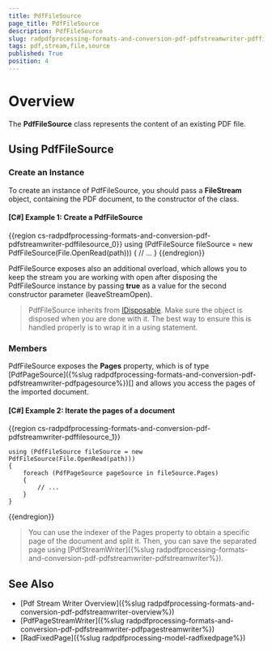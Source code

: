 ```yaml
---
title: PdfFileSource
page_title: PdfFileSource
description: PdfFileSource
slug: radpdfprocessing-formats-and-conversion-pdf-pdfstreamwriter-pdffilesource
tags: pdf,stream,file,source
published: True
position: 4
---
```


# Overview

The **PdfFileSource** class represents the content of an existing PDF file.

## Using PdfFileSource

### Create an Instance

To create an instance of PdfFileSource, you should pass a **FileStream** object, containing the PDF document, to the constructor of the class.

#### **[C#] Example 1: Create a PdfFileSource**
{{region cs-radpdfprocessing-formats-and-conversion-pdf-pdfstreamwriter-pdffilesource_0}}
	using (PdfFileSource fileSource = new PdfFileSource(File.OpenRead(path)))
	{
		// ...
	}
{{endregion}}

PdfFileSource exposes also an additional overload, which allows you to keep the stream you are working with open after disposing the PdfFileSource instance by passing **true** as a value for the second constructor parameter (leaveStreamOpen).

>PdfFileSource inherits from [IDisposable](https://msdn.microsoft.com/en-us/library/system.idisposable(v=vs.110).aspx). Make sure the object is disposed when you are done with it. The best way to ensure this is handled properly is to wrap it in a using statement. 

### Members

PdfFileSource exposes the **Pages** property, which is of type [PdfPageSource]({%slug radpdfprocessing-formats-and-conversion-pdf-pdfstreamwriter-pdfpagesource%})[] and allows you access the pages of the imported document.

#### **[C#] Example 2: Iterate the pages of a document**
{{region cs-radpdfprocessing-formats-and-conversion-pdf-pdfstreamwriter-pdffilesource_1}}
	
	using (PdfFileSource fileSource = new PdfFileSource(File.OpenRead(path)))
	{
	    foreach (PdfPageSource pageSource in fileSource.Pages)
	    {
	    	// ...                  
	    }
	}
{{endregion}}
 
>You can use the indexer of the Pages property to obtain a specific page of the document and split it. Then, you can save the separated page using [PdfStreamWriter]({%slug radpdfprocessing-formats-and-conversion-pdf-pdfstreamwriter-pdfstreamwriter%}).

## See Also

* [Pdf Stream Writer Overview]({%slug radpdfprocessing-formats-and-conversion-pdf-pdfstreamwriter-overview%})
* [PdfPageStreamWriter]({%slug radpdfprocessing-formats-and-conversion-pdf-pdfstreamwriter-pdfpagestreamwriter%})
* [RadFixedPage]({%slug radpdfprocessing-model-radfixedpage%})